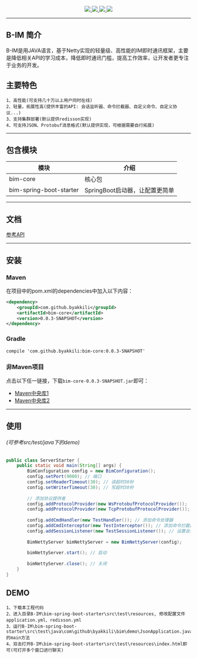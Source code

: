 <p align="center">
    <a target="_blank" href="https://search.maven.org/search?q=g:%22com.github.byakkili%22%20AND%20a:%22bim-core%22">
		<img src="https://img.shields.io/maven-central/v/com.github.byakkili/bim-core.svg?label=Maven%20Central" />
	</a>
	<a target="_blank" href="https://www.apache.org/licenses/LICENSE-2.0">
        <img src="https://img.shields.io/badge/License-Apache--2.0-brightgreen.svg" />
    </a>
    <a target="_blank" href="https://www.oracle.com/technetwork/java/javase/downloads/index.html">
        <img src="https://img.shields.io/badge/JDK-1.8+-green.svg" />
    </a>
    <a target="_blank" href="https://app.codacy.com/manual/byakkili/B-IM?utm_source=github.com&utm_medium=referral&utm_content=byakkili/B-IM&utm_campaign=Badge_Grade_Dashboard">
        <img src="https://api.codacy.com/project/badge/Grade/23f223e1ee194b48ab61bfd37e63f6ae" />
    </a>
</p>

-------------------------------------------------------------------------------

## B-IM 简介
B-IM是用JAVA语言，基于Netty实现的轻量级、高性能的IM即时通讯框架，主要是降低相关API的学习成本，降低即时通讯门槛，提高工作效率，让开发者更专注于业务的开发。

## 主要特色
    1、高性能(可支持几十万以上用户同时在线)
    2、轻量，拓展性高(提供丰富的API: 会话监听器、命令拦截器、自定义命令、自定义协议...)
    3、支持集群部署(默认提供redisson实现)
    4、可支持JSON、Protobuf消息格式(默认提供实现，可根据需要自行拓展)

-------------------------------------------------------------------------------

## 包含模块
| 模块                    |     介绍                                        |
|-------------------------|-------------------------------------------------|
| bim-core                | 核心包                                          |
| bim-spring-boot-starter | SpringBoot启动器，让配置更简单                   |

-------------------------------------------------------------------------------

## 文档 
[参考API](https://apidoc.gitee.com/byakkili/B-IM)

-------------------------------------------------------------------------------

## 安装

### Maven
在项目中的pom.xml的dependencies中加入以下内容：
```xml
<dependency>
    <groupId>com.github.byakkili</groupId>
    <artifactId>bim-core</artifactId>
    <version>0.0.3-SNAPSHOT</version>
</dependency>
```

### Gradle
```
compile 'com.github.byakkili:bim-core:0.0.3-SNAPSHOT'
```

### 非Maven项目
点击以下任一链接，下载`bim-core-0.0.3-SNAPSHOT.jar`即可：
- [Maven中央库1](https://repo1.maven.org/maven2/com/github/byakkili/bim-core/0.0.3-SNAPSHOT/)
- [Maven中央库2](http://repo2.maven.org/maven2/com/github/byakkili/bim-core/0.0.3-SNAPSHOT/)

-------------------------------------------------------------------------------

## 使用 
###### (可参考src/test/java下的demo)
```java
public class ServerStarter {
    public static void main(String[] args) {
        BimConfiguration config = new BimConfiguration();
        config.setPort(9000); // 端口
        config.setReaderTimeout(30); // 读超时30秒
        config.setWriterTimeout(30); // 写超时30秒
        
        // 添加协议提供者
        config.addProtocolProvider(new WsProtobufProtocolProvider());
        config.addProtocolProvider(new TcpProtobufProtocolProvider()); 
        
        config.addCmdHandler(new TestHandler()); // 添加命令处理器
        config.addCmdInterceptor(new TestInterceptor()); // 添加命令拦截器
        config.addSessionListener(new TestSessionListener()); // 设置会话监听器
        
        BimNettyServer bimNettyServer = new BimNettyServer(config);
        
        bimNettyServer.start(); // 启动
        
        bimNettyServer.close(); // 关闭
    }
}
```

## DEMO
    1、下载本工程代码
    2、进入目录B-IM\bim-spring-boot-starter\src\test\resources, 修改配置文件application.yml、redisson.yml
    3、运行B-IM\bim-spring-boot-starter\src\test\java\com\github\byakkili\bim\demo\JsonApplication.java的main方法
    4、双击打开B-IM\bim-spring-boot-starter\src\test\resources\index.html即可(可打开多个窗口进行聊天)